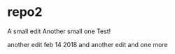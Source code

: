 # repo2
A small edit
Another small one
Test!


another edit feb 14 2018
and another edit
and one more
